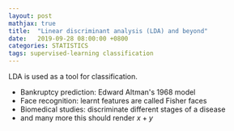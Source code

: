 ```yaml
---
layout: post
mathjax: true
title:  "Linear discriminant analysis (LDA) and beyond"
date:   2019-09-28 08:00:00 +0800
categories: STATISTICS
tags: supervised-learning classification
---
```


LDA is used as a tool for classification.

- Bankruptcy prediction: Edward Altman's 1968 model
- Face recognition: learnt features are called Fisher faces
- Biomedical studies: discriminate different stages of a disease
- and many more
this should render $x+y$
